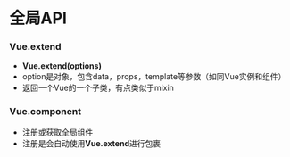 # 全局API





### Vue.extend

- **Vue.extend(options)**
- option是对象，包含data，props，template等参数（如同Vue实例和组件）
- 返回一个Vue的一个子类，有点类似于mixin







### Vue.component

- 注册或获取全局组件
- 注册是会自动使用**Vue.extend**进行包裹
